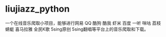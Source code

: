 # liujiazz_python
一个在线音乐爬取小项目，能够进行网易 QQ 酷狗 酷我 虾米 百度 一听 咪咕 荔枝 蜻蜓 喜马拉雅 全民K歌 5sing原创 5sing翻唱等平台上的音乐爬取和下载。
